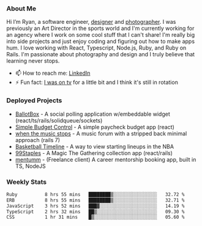 ### About Me
Hi I’m Ryan, a software engineer, [designer](https://www.denvermullets.com/video) and [photographer](https://www.denvermullets.com/). I was previously an Art Director in the sports world and I'm currently working for an agency where I work on some cool stuff that I can't share! I'm really big into side projects and just enjoy coding and figuring out how to make apps hum. I love working with React, Typescript, Node.js, Ruby, and Ruby on Rails. I'm passionate about photography and design and I truly believe that learning never stops.

- 📫 How to reach me: [LinkedIn](https://www.linkedin.com/in/ryanvaznis)
- ⚡ Fun fact: [I was on tv](https://vimeo.com/381425882) for a little bit and I think it's still in rotation

### Deployed Projects
- [BallotBox](https://voteballotbox.com/) - A social polling application w/embeddable widget (react/ts/rails/solidqueue/sockets)
- [Simple Budget Control](https://simplebudgetcontrol.com/) - A simple paycheck budget app (react)
- [when the music stops](https://whenthemusicstops.net) - A music forum with a stripped back minimal approach (rails 7)
- [Basketball Timeline](https://basketball-timeline.com/?team=PHO&year=2023) - A way to view starting lineups in the NBA
- [99Staples](https://www.99staples.com/collections/denvermullets/9) - A Magic The Gathering collection app (react/rails)
- [mentumm](https://portal.mentumm.com/) - (Freelance client) A career mentorship booking app, built in TS, NodeJS

### Weekly Stats
<!--START_SECTION:waka-->

```txt
Ruby          8 hrs 55 mins   ████████▒░░░░░░░░░░░░░░░░   32.72 %
ERB           8 hrs 55 mins   ████████▒░░░░░░░░░░░░░░░░   32.71 %
JavaScript    3 hrs 52 mins   ███▓░░░░░░░░░░░░░░░░░░░░░   14.19 %
TypeScript    2 hrs 32 mins   ██▒░░░░░░░░░░░░░░░░░░░░░░   09.30 %
CSS           1 hr 31 mins    █▒░░░░░░░░░░░░░░░░░░░░░░░   05.60 %
```

<!--END_SECTION:waka-->
